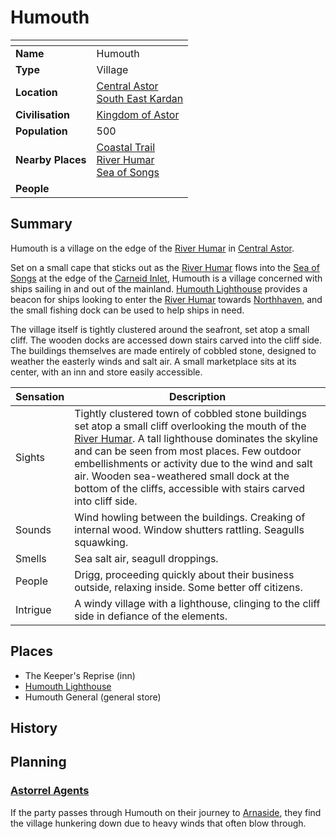 # Humouth

| []() | |
| --- | --- |
| **Name** | Humouth |
| **Type** | Village |
| **Location** | [Central Astor](../regions/central-astor.md)<br />[South East Kardan](../regions/south-east-kardan.md) |
| **Civilisation** | [Kingdom of Astor](../../civilisations/kingdom-of-astor/README.md) |
| **Population** | 500 |
| **Nearby Places** | [Coastal Trail](../roads/coastal-trail.md)<br />[River Humar](../rivers-lakes/river-humar.md)<br />[Sea of Songs](../seas/sea-of-songs.md) |
| **People** | |

## Summary

Humouth is a village on the edge of the [River Humar](../rivers-lakes/river-humar.md) in [Central Astor](../regions/central-astor.md).

Set on a small cape that sticks out as the [River Humar](../rivers-lakes/river-humar.md) flows into the [Sea of Songs](../seas/sea-of-songs.md) at the edge of the [Carneid Inlet](../seas/carneid-inlet.md), Humouth is a village concerned with ships sailing in and out of the mainland. [Humouth Lighthouse](../buildings/humouth-lighthouse.md) provides a beacon for ships looking to enter the [River Humar](../rivers-lakes/river-humar.md) towards [Northhaven](../cities/northhaven.md), and the small fishing dock can be used to help ships in need.

The village itself is tightly clustered around the seafront, set atop a small cliff. The wooden docks are accessed down stairs carved into the cliff side. The buildings themselves are made entirely of cobbled stone, designed to weather the easterly winds and salt air. A small marketplace sits at its center, with an inn and store easily accessible.

| Sensation | Description |
| ---- | --- |
| Sights | Tightly clustered town of cobbled stone buildings set atop a small cliff overlooking the mouth of the [River Humar](../rivers-lakes/river-humar.md). A tall lighthouse dominates the skyline and can be seen from most places. Few outdoor embellishments or activity due to the wind and salt air. Wooden sea-weathered small dock at the bottom of the cliffs, accessible with stairs carved into cliff side. |
| Sounds | Wind howling between the buildings. Creaking of internal wood. Window shutters rattling. Seagulls squawking. |
| Smells | Sea salt air, seagull droppings. |
| People | Drigg, proceeding quickly about their business outside, relaxing inside. Some better off citizens. |
| Intrigue | A windy village with a lighthouse, clinging to the cliff side in defiance of the elements. |

## Places

- The Keeper's Reprise (inn)
- [Humouth Lighthouse](../buildings/humouth-lighthouse.md)
- Humouth General (general store)

## History

## Planning

### [Astorrel Agents](../../../campaigns/astorrel-agents/astorrel-agents.md)

If the party passes through Humouth on their journey to [Arnaside](arnaside.md), they find the village hunkering down due to heavy winds that often blow through.
